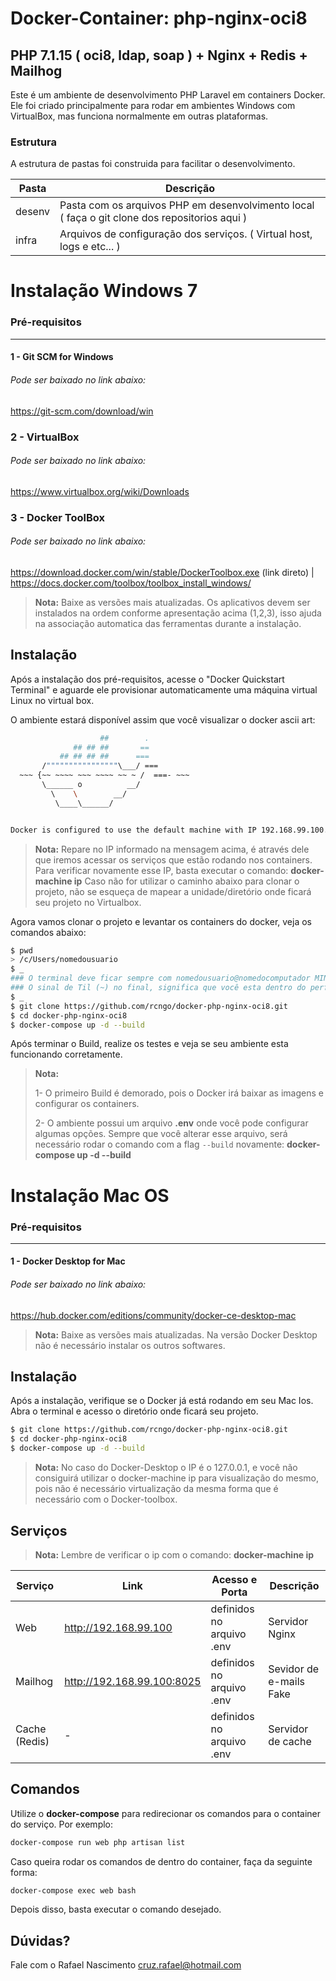 # Docker-Container: php-nginx-oci8

## PHP 7.1.15 ( oci8, ldap, soap ) + Nginx + Redis + Mailhog

Este é um ambiente de desenvolvimento PHP Laravel em containers Docker. Ele foi criado principalmente para rodar em ambientes Windows com VirtualBox, mas funciona normalmente em outras plataformas.

### Estrutura ###

A estrutura de pastas foi construida para facilitar o desenvolvimento.

| Pasta | Descrição |
| ------ | ------ |
| desenv | Pasta com os arquivos PHP em desenvolvimento local ( faça o git clone dos repositorios aqui ) |
| infra | Arquivos de configuração dos serviços. ( Virtual host, logs e etc... )|

# Instalação Windows 7
### Pré-requisitos  #####
 ---------------------------------
#### 1 - Git SCM for Windows
###### Pode ser baixado no link abaixo:
https://git-scm.com/download/win
### 2 - VirtualBox
###### Pode ser baixado no link abaixo:
https://www.virtualbox.org/wiki/Downloads
### 3 - Docker ToolBox
###### Pode ser baixado no link abaixo:
https://download.docker.com/win/stable/DockerToolbox.exe (link direto) | https://docs.docker.com/toolbox/toolbox_install_windows/

> **Nota:**
> Baixe as versões mais atualizadas.
>Os aplicativos devem ser instalados na ordem conforme apresentação acima (1,2,3), isso ajuda na associação automatica das ferramentas durante a instalação.


## Instalação #####

Após a instalação dos pré-requisitos, acesse o "Docker Quickstart Terminal" e aguarde ele provisionar automaticamente uma máquina virtual Linux no virtual box.

O ambiente estará disponível assim que você visualizar o docker ascii art:

```sh
                    ##        .
              ## ## ##       ==
           ## ## ## ##      ===
       /""""""""""""""""\___/ ===
  ~~~ {~~ ~~~~ ~~~ ~~~~ ~~ ~ /  ===- ~~~
       \______ o          __/
         \    \        __/
          \____\______/


Docker is configured to use the default machine with IP 192.168.99.100.
```
> **Nota:**
>Repare no IP informado na mensagem acima, é através dele que iremos acessar os serviços que estão rodando nos containers.
>Para verificar novamente esse IP, basta executar o comando: **docker-machine ip**
>Caso não for utilizar o caminho abaixo para clonar o projeto, não se esqueça de mapear a unidade/diretório onde ficará seu projeto no Virtualbox.

Agora vamos clonar o projeto e levantar os containers do docker, veja os comandos abaixo:

```bash
$ pwd
> /c/Users/nomedousuario
$ _
### O terminal deve ficar sempre com nomedousuario@nomedocomputador MINGW64 ~
### O sinal de Til (~) no final, significa que você esta dentro do perfil do usuário
$ _
$ git clone https://github.com/rcngo/docker-php-nginx-oci8.git
$ cd docker-php-nginx-oci8
$ docker-compose up -d --build
```
Após terminar o Build, realize os testes e veja se seu ambiente esta funcionando corretamente.

> **Nota:**
>
>1- O primeiro Build é demorado, pois o Docker irá baixar as imagens e configurar os containers.
>
> 2- O ambiente possui um arquivo **.env** onde você pode configurar algumas opções. Sempre que você alterar esse arquivo, será necessário rodar o comando com a flag ``--build`` novamente: **docker-compose up -d --build**

# Instalação Mac OS
### Pré-requisitos  #####
 ---------------------------------
#### 1 - Docker Desktop for Mac
###### Pode ser baixado no link abaixo:
https://hub.docker.com/editions/community/docker-ce-desktop-mac

> **Nota:**
> Baixe as versões mais atualizadas.
> Na versão Docker Desktop não é necessário instalar os outros softwares.

## Instalação #####
Após a instalação, verifique se o Docker já está rodando em seu Mac Ios.
Abra o terminal e acesso o diretório onde ficará seu projeto.

```bash
$ git clone https://github.com/rcngo/docker-php-nginx-oci8.git
$ cd docker-php-nginx-oci8
$ docker-compose up -d --build
```
> **Nota:**
No caso do Docker-Desktop o IP é o 127.0.0.1, e você não consiguirá utilizar o docker-machine ip para visualização do mesmo, pois não é necessário virtualização da mesma forma que é necessário com o Docker-toolbox.

## Serviços

> **Nota:** Lembre de verificar o ip com o comando: **docker-machine ip**

| Serviço | Link | Acesso e Porta | Descrição
| ------ | ------ | ---- | ---- |
| Web | http://192.168.99.100  | definidos no arquivo .env | Servidor Nginx
| Mailhog | http://192.168.99.100:8025 | definidos no arquivo .env | Sevidor de e-mails Fake
| Cache (Redis) | - | definidos no arquivo .env | Servidor de cache

## Comandos

Utilize o **docker-compose** para redirecionar os comandos para o container do serviço. Por exemplo:

```sh
docker-compose run web php artisan list
```

Caso queira rodar os comandos de dentro do container, faça da seguinte forma:

```sh
docker-compose exec web bash
```

Depois disso, basta executar o comando desejado.

## Dúvidas?
Fale com o Rafael Nascimento <cruz.rafael@hotmail.com>

